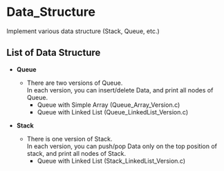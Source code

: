 # Data_Structure
Implement various data structure (Stack, Queue, etc.)

## List of Data Structure
* **Queue**
    * There are two versions of Queue.  
      In each version, you can insert/delete Data, and print all nodes of Queue. 
      * Queue with Simple Array (Queue_Array_Version.c)
      * Queue with Linked List (Queue_LinkedList_Version.c)
      
* **Stack**
    * There is one version of Stack.  
      In each version, you can push/pop Data only on the top position of stack, and print all nodes of Stack. 
      * Queue with Linked List (Stack_LinkedList_Version.c)
